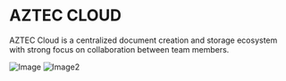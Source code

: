 # AZTEC CLOUD

AZTEC Cloud is a centralized document creation and storage ecosystem with strong focus on collaboration between team members.

![Image](https://imgur.com/scsEnSM)
![Image2](https://imgur.com/scsEnSM)
